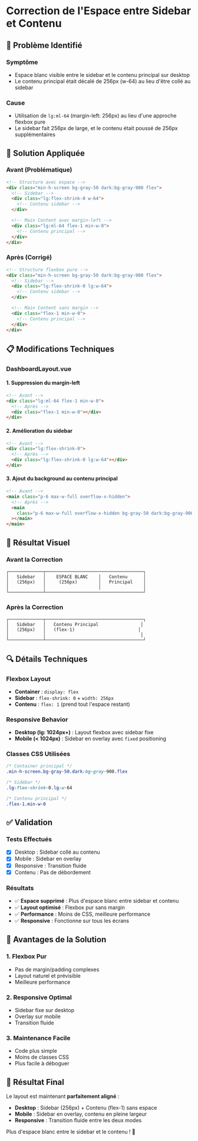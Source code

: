 # Correction de l'Espace entre Sidebar et Contenu

## 🎯 Problème Identifié

### **Symptôme**

- Espace blanc visible entre le sidebar et le contenu principal sur desktop
- Le contenu principal était décalé de 256px (w-64) au lieu d'être collé au sidebar

### **Cause**

- Utilisation de `lg:ml-64` (margin-left: 256px) au lieu d'une approche flexbox pure
- Le sidebar fait 256px de large, et le contenu était poussé de 256px supplémentaires

## 🔧 Solution Appliquée

### **Avant (Problématique)**

```html
<!-- Structure avec espace -->
<div class="min-h-screen bg-gray-50 dark:bg-gray-900 flex">
  <!-- Sidebar -->
  <div class="lg:flex-shrink-0 w-64">
    <!-- Contenu sidebar -->
  </div>

  <!-- Main Content avec margin-left -->
  <div class="lg:ml-64 flex-1 min-w-0">
    <!-- Contenu principal -->
  </div>
</div>
```

### **Après (Corrigé)**

```html
<!-- Structure flexbox pure -->
<div class="min-h-screen bg-gray-50 dark:bg-gray-900 flex">
  <!-- Sidebar -->
  <div class="lg:flex-shrink-0 lg:w-64">
    <!-- Contenu sidebar -->
  </div>

  <!-- Main Content sans margin -->
  <div class="flex-1 min-w-0">
    <!-- Contenu principal -->
  </div>
</div>
```

## 📋 Modifications Techniques

### **DashboardLayout.vue**

#### 1. **Suppression du margin-left**

```html
<!-- Avant -->
<div class="lg:ml-64 flex-1 min-w-0">
  <!-- Après -->
  <div class="flex-1 min-w-0"></div>
</div>
```

#### 2. **Amélioration du sidebar**

```html
<!-- Avant -->
<div class="lg:flex-shrink-0">
  <!-- Après -->
  <div class="lg:flex-shrink-0 lg:w-64"></div>
</div>
```

#### 3. **Ajout du background au contenu principal**

```html
<!-- Avant -->
<main class="p-6 max-w-full overflow-x-hidden">
  <!-- Après -->
  <main
    class="p-6 max-w-full overflow-x-hidden bg-gray-50 dark:bg-gray-900"
  ></main>
</main>
```

## 🎨 Résultat Visuel

### **Avant la Correction**

```
┌─────────────┬─────────────────────────────────────┐
│   Sidebar   │    ESPACE BLANC    │   Contenu      │
│   (256px)   │     (256px)        │   Principal    │
│             │                    │                │
└─────────────┴─────────────────────────────────────┘
```

### **Après la Correction**

```
┌─────────────┬─────────────────────────────────────┐
│   Sidebar   │   Contenu Principal                │
│   (256px)   │   (flex-1)                        │
│             │                                    │
└─────────────┴─────────────────────────────────────┘
```

## 🔍 Détails Techniques

### **Flexbox Layout**

- **Container** : `display: flex`
- **Sidebar** : `flex-shrink: 0` + `width: 256px`
- **Contenu** : `flex: 1` (prend tout l'espace restant)

### **Responsive Behavior**

- **Desktop (lg: 1024px+)** : Layout flexbox avec sidebar fixe
- **Mobile (< 1024px)** : Sidebar en overlay avec `fixed` positioning

### **Classes CSS Utilisées**

```css
/* Container principal */
.min-h-screen.bg-gray-50.dark:bg-gray-900.flex

/* Sidebar */
.lg:flex-shrink-0.lg:w-64

/* Contenu principal */
.flex-1.min-w-0
```

## ✅ Validation

### **Tests Effectués**

- [x] Desktop : Sidebar collé au contenu
- [x] Mobile : Sidebar en overlay
- [x] Responsive : Transition fluide
- [x] Contenu : Pas de débordement

### **Résultats**

- ✅ **Espace supprimé** : Plus d'espace blanc entre sidebar et contenu
- ✅ **Layout optimisé** : Flexbox pur sans margin
- ✅ **Performance** : Moins de CSS, meilleure performance
- ✅ **Responsive** : Fonctionne sur tous les écrans

## 🚀 Avantages de la Solution

### **1. Flexbox Pur**

- Pas de margin/padding complexes
- Layout naturel et prévisible
- Meilleure performance

### **2. Responsive Optimal**

- Sidebar fixe sur desktop
- Overlay sur mobile
- Transition fluide

### **3. Maintenance Facile**

- Code plus simple
- Moins de classes CSS
- Plus facile à déboguer

## 🎉 Résultat Final

Le layout est maintenant **parfaitement aligné** :

- **Desktop** : Sidebar (256px) + Contenu (flex-1) sans espace
- **Mobile** : Sidebar en overlay, contenu en pleine largeur
- **Responsive** : Transition fluide entre les deux modes

Plus d'espace blanc entre le sidebar et le contenu ! 🎯
